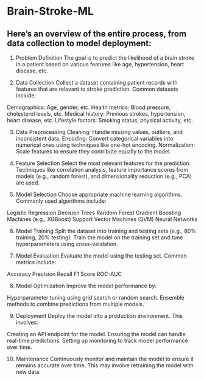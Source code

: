 # Brain-Stroke-ML

## Here’s an overview of the entire process, from data collection to model deployment:

1. Problem Definition
The goal is to predict the likelihood of a brain stroke in a patient based on various features like age, hypertension, heart disease, etc.

2. Data Collection
Collect a dataset containing patient records with features that are relevant to stroke prediction. Common datasets include:

Demographics: Age, gender, etc.
Health metrics: Blood pressure, cholesterol levels, etc.
Medical history: Previous strokes, hypertension, heart disease, etc.
Lifestyle factors: Smoking status, physical activity, etc.

3. Data Preprocessing
Cleaning: Handle missing values, outliers, and inconsistent data.
Encoding: Convert categorical variables into numerical ones using techniques like one-hot encoding.
Normalization: Scale features to ensure they contribute equally to the model.

4. Feature Selection
Select the most relevant features for the prediction. Techniques like correlation analysis, feature importance scores from models (e.g., random forest), and dimensionality reduction (e.g., PCA) are used.

5. Model Selection
Choose appropriate machine learning algorithms. Commonly used algorithms include:

Logistic Regression
Decision Trees
Random Forest
Gradient Boosting Machines (e.g., XGBoost)
Support Vector Machines (SVM)
Neural Networks

6. Model Training
Split the dataset into training and testing sets (e.g., 80% training, 20% testing). Train the model on the training set and tune hyperparameters using cross-validation.

7. Model Evaluation
Evaluate the model using the testing set. Common metrics include:

Accuracy
Precision
Recall
F1 Score
ROC-AUC

8. Model Optimization
Improve the model performance by:

Hyperparameter tuning using grid search or random search.
Ensemble methods to combine predictions from multiple models.

9. Deployment
Deploy the model into a production environment. This involves:

Creating an API endpoint for the model.
Ensuring the model can handle real-time predictions.
Setting up monitoring to track model performance over time.

10. Maintenance
Continuously monitor and maintain the model to ensure it remains accurate over time. This may involve retraining the model with new data.
